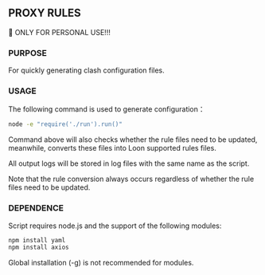 ## PROXY RULES

📡 ONLY FOR PERSONAL USE!!! 

### PURPOSE

For quickly generating clash configuration files.

### USAGE

The following command is used to generate configuration：

```bash
node -e "require('./run').run()"
```

Command above will also checks whether the rule files need to be updated, meanwhile, converts these files into Loon supported rules files.

All output logs will be stored in log files with the same name as the script.

Note that the rule conversion always occurs regardless of whether the rule files need to be updated.

### DEPENDENCE

Script requires node.js and the support of the following modules:

```bash
npm install yaml
npm install axios
```

Global installation (-g) is not recommended for modules.
